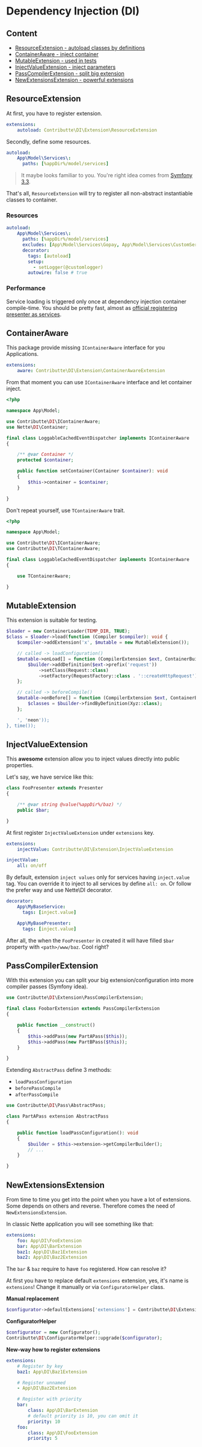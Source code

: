 # Dependency Injection (DI)

## Content

- [ResourceExtension - autoload classes by definitions](#resourceextension)
- [ContainerAware - inject container](#containeraware)
- [MutableExtension - used in tests](#mutableextension)
- [InjectValueExtension - inject parameters](#injectvalueextension)
- [PassCompilerExtension - split big extension](#passcompilerextension)
- [NewExtensionsExtension - powerful extensions](#newextensionsextension)

## ResourceExtension

At first, you have to register extension.

```yaml
extensions:
    autoload: Contributte\DI\Extension\ResourceExtension
```

Secondly, define some resources.

```yaml
autoload:
    App\Model\Services\:
      paths: [%appDir%/model/services]
```

> It maybe looks familiar to you. You're right idea comes from [Symfony 3.3](http://symfony.com/doc/current/service_container/3.3-di-changes.html#the-new-default-services-yml-file).

That's all, `ResourceExtension` will try to register all non-abstract instantiable classes to container.

### Resources

```yaml
autoload:
    App\Model\Services\:
      paths: [%appDir%/model/services]
      excludes: [App\Model\Services\Gopay, App\Model\Services\CustomService\Testing]
      decorator:
        tags: [autoload]
        setup:
          - setLogger(@customlogger)
        autowire: false # true
```

### Performance

Service loading is triggered only once at dependency injection container compile-time. You should be pretty fast,
almost as [official registering presenter as services](https://api.nette.org/2.4/source-Bridges.ApplicationDI.ApplicationExtension.php.html#121-160).

## ContainerAware

This package provide missing `IContainerAware` interface for you Applications.

```yaml
extensions:
    aware: Contributte\DI\Extension\ContainerAwareExtension
```

From that moment you can use `IContainerAware` interface and let container inject.

```php
<?php

namespace App\Model;

use Contributte\DI\IContainerAware;
use Nette\DI\Container;

final class LoggableCachedEventDispatcher implements IContainerAware
{

    /** @var Container */
    protected $container;

    public function setContainer(Container $container): void
    {
        $this->container = $container;
    }

}
```

Don't repeat yourself, use `TContainerAware` trait.

```php
<?php

namespace App\Model;

use Contributte\DI\IContainerAware;
use Contributte\DI\TContainerAware;

final class LoggableCachedEventDispatcher implements IContainerAware
{

    use TContainerAware;

}
```

## MutableExtension

This extension is suitable for testing.

```php
$loader = new ContainerLoader(TEMP_DIR, TRUE);
$class = $loader->load(function (Compiler $compiler): void {
    $compiler->addExtension('x', $mutable = new MutableExtension());

    // called -> loadConfiguration()
    $mutable->onLoad[] = function (CompilerExtension $ext, ContainerBuilder $builder): void {
        $builder->addDefinition($ext->prefix('request'))
            ->setClass(Request::class)
            ->setFactory(RequestFactory::class . '::createHttpRequest');
    };

    // called -> beforeCompile()
    $mutable->onBefore[] = function (CompilerExtension $ext, ContainerBuilder $builder): void {
        $classes = $builder->findByDefinition(Xyz::class);
    };

    ', 'neon'));
}, time());
```

## InjectValueExtension

This **awesome** extension allow you to inject values directly into public properties.

Let's say, we have service like this:

```php
class FooPresenter extends Presenter
{

    /** @var string @value(%appDir%/baz) */
    public $bar;

}
```

At first register `InjectValueExtension` under `extensions` key.

```yaml
extensions:
    injectValue: Contributte\DI\Extension\InjectValueExtension

injectValue:
    all: on/off
```

By default, extension `inject values` only for services having `inject.value` tag.
You can override it to inject to all services by define `all: on`. Or follow the prefer way
and use Nette\DI decorator.

```yaml
decorator:
    App\MyBaseService:
      tags: [inject.value]

    App\MyBasePresenter:
      tags: [inject.value]
```

After all, the when the `FooPresenter` in created it will have filled `$bar` property with `<path>/www/baz`. Cool right?

## PassCompilerExtension

With this extension you can split your big extension/configuration into more compiler passes (Symfony idea).

```php
use Contributte\DI\Extension\PassCompilerExtension;

final class FoobarExtension extends PassCompilerExtension
{

    public function __construct()
    {
        $this->addPass(new PartAPass($this));
        $this->addPass(new PartBPass($this));
    }

}
```

Extending `AbstractPass` define 3 methods:

- `loadPassConfiguration`
- `beforePassCompile`
- `afterPassCompile`

```php
use Contributte\DI\Pass\AbstractPass;

class PartAPass extension AbstractPass
{

    public function loadPassConfiguration(): void
    {
        $builder = $this->extension->getCompilerBuilder();
        // ...
    }

}
```

## NewExtensionsExtension

From time to time you get into the point when you have a lot of extensions. Some depends on others and reverse.
Therefore comes the need of `NewExtensionsExtension`.

In classic Nette application you will see something like that:

```yaml
extensions:
    foo: App\DI\FooExtension
    bar: App\DI\BarExtension
    baz1: App\DI\Baz1Extension
    baz2: App\DI\Baz2Extension
```

The `bar` & `baz` require to have `foo` registered. How can resolve it?

At first you have to replace default `extensions` extension, yes, it's name is `extensions`! Change it manually
or via `ConfiguratorHelper` class.

**Manual replacement**

```php
$configurator->defaultExtensions['extensions'] = Contributte\DI\Extension\NewExtensionsExtension::class;
```

**ConfiguratorHelper**

```php
$configurator = new Configurator();
Contributte\DI\ConfiguratorHelper::upgrade($configurator);
```

**New-way how to register extensions**

```yaml
extensions:
    # Register by key
    baz1: App\DI\Baz1Extension

    # Register unnamed
    - App\DI\Baz2Extension

    # Register with priority
    bar:
        class: App\DI\BarExtension
        # default priority is 10, you can omit it
        priority: 10
    foo:
        class: App\DI\FooExtension
        priority: 5
```
